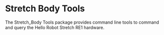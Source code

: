 # Stretch Body Tools
The Stretch_Body Tools package provides command line tools to command and query the Hello Robot Stretch RE1 hardware. 

